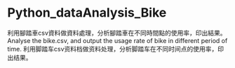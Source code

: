 # Python_dataAnalysis_Bike
利用腳踏車csv資料做資料處理，分析腳踏車在不同時間點的使用率，印出結果。
Analyse the bike.csv, and output the usage rate of bike in different period of time.
利用脚踏车csv资料档做资料处理，分析脚踏车在不同时间点的使用率，印出结果。

